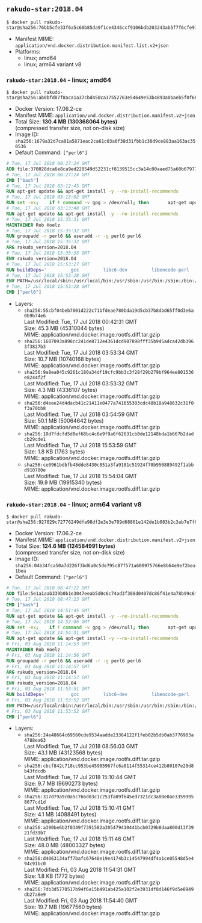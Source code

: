 ## `rakudo-star:2018.04`

```console
$ docker pull rakudo-star@sha256:76bb5cfe33f6a5c68b85da9f1ce4346ccf9106bdb203243ab5f7f6cfe918820f
```

-	Manifest MIME: `application/vnd.docker.distribution.manifest.list.v2+json`
-	Platforms:
	-	linux; amd64
	-	linux; arm64 variant v8

### `rakudo-star:2018.04` - linux; amd64

```console
$ docker pull rakudo-star@sha256:ab0bfd87f8aca1a37cbd450ca17552763e54649e53b4893a0baeb5f0f667f461
```

-	Docker Version: 17.06.2-ce
-	Manifest MIME: `application/vnd.docker.distribution.manifest.v2+json`
-	Total Size: **130.4 MB (130368064 bytes)**  
	(compressed transfer size, not on-disk size)
-	Image ID: `sha256:1679a32d7ca01a5871eac2ca61c03a6f38d31fbb1c30d9ce883aa163ac350536`
-	Default Command: `["perl6"]`

```dockerfile
# Tue, 17 Jul 2018 00:27:24 GMT
ADD file:370028dca6e8ca9ed228549d52231cf8139515cc3a14c00aaed75a60b679775f in / 
# Tue, 17 Jul 2018 00:27:24 GMT
CMD ["bash"]
# Tue, 17 Jul 2018 03:12:45 GMT
RUN apt-get update && apt-get install -y --no-install-recommends 		ca-certificates 		curl 		netbase 		wget 	&& rm -rf /var/lib/apt/lists/*
# Tue, 17 Jul 2018 03:13:02 GMT
RUN set -ex; 	if ! command -v gpg > /dev/null; then 		apt-get update; 		apt-get install -y --no-install-recommends 			gnupg 			dirmngr 		; 		rm -rf /var/lib/apt/lists/*; 	fi
# Tue, 17 Jul 2018 03:13:48 GMT
RUN apt-get update && apt-get install -y --no-install-recommends 		bzr 		git 		mercurial 		openssh-client 		subversion 				procps 	&& rm -rf /var/lib/apt/lists/*
# Tue, 17 Jul 2018 15:35:31 GMT
MAINTAINER Rob Hoelz
# Tue, 17 Jul 2018 15:35:32 GMT
RUN groupadd -r perl6 && useradd -r -g perl6 perl6
# Tue, 17 Jul 2018 15:35:32 GMT
ARG rakudo_version=2018.04
# Tue, 17 Jul 2018 15:35:33 GMT
ENV rakudo_version=2018.04
# Tue, 17 Jul 2018 15:53:27 GMT
RUN buildDeps='         gcc         libc6-dev         libencode-perl         make     '     && set -x     && apt-get update     && apt-get --yes install --no-install-recommends $buildDeps     && rm -rf /var/lib/apt/lists/*     && mkdir /root/rakudo     && curl -fsSL http://rakudo.org/downloads/star/rakudo-star-${rakudo_version}.tar.gz -o rakudo.tar.gz     && tar xzf rakudo.tar.gz --strip-components=1 -C /root/rakudo     && (         cd /root/rakudo         && perl Configure.pl --prefix=/usr --gen-moar         && make install     )     && rm -rf /rakudo.tar.gz /root/rakudo     && apt-get purge -y --auto-remove $buildDeps
# Tue, 17 Jul 2018 15:53:28 GMT
ENV PATH=/usr/local/sbin:/usr/local/bin:/usr/sbin:/usr/bin:/sbin:/bin:/usr/share/perl6/site/bin
# Tue, 17 Jul 2018 15:53:28 GMT
CMD ["perl6"]
```

-	Layers:
	-	`sha256:55cbf04beb7001d222c71bfdeae780bda19d5cb37b8dbd65ff0d3e6a0b9b74e6`  
		Last Modified: Tue, 17 Jul 2018 00:42:31 GMT  
		Size: 45.3 MB (45310044 bytes)  
		MIME: application/vnd.docker.image.rootfs.diff.tar.gzip
	-	`sha256:1607093a898cc241de8712e4361dcd907898fff35b945adca42db3963f3827b3`  
		Last Modified: Tue, 17 Jul 2018 03:53:34 GMT  
		Size: 10.7 MB (10740168 bytes)  
		MIME: application/vnd.docker.image.rootfs.diff.tar.gzip
	-	`sha256:9a8ea045c9261c180a34df19cfc9bb3c3f28f29b279bf964ee801536e8244f2f`  
		Last Modified: Tue, 17 Jul 2018 03:53:32 GMT  
		Size: 4.3 MB (4336107 bytes)  
		MIME: application/vnd.docker.image.rootfs.diff.tar.gzip
	-	`sha256:d4eee24d4dacb41c21411e0477a741655303cdc48b18a948632c31f0f3a70bb8`  
		Last Modified: Tue, 17 Jul 2018 03:54:59 GMT  
		Size: 50.1 MB (50064642 bytes)  
		MIME: application/vnd.docker.image.rootfs.diff.tar.gzip
	-	`sha256:10d7fdcfd5d0ef68bc4c6e9f9a6f62631cb0de12148bda1b667b2dadcb29cde1`  
		Last Modified: Tue, 17 Jul 2018 15:53:59 GMT  
		Size: 1.8 KB (1763 bytes)  
		MIME: application/vnd.docker.image.rootfs.diff.tar.gzip
	-	`sha256:ce0961bdbfb48dde8430c851a3fa9181c51924f70b950889492f1abbd910780e`  
		Last Modified: Tue, 17 Jul 2018 15:54:04 GMT  
		Size: 19.9 MB (19915340 bytes)  
		MIME: application/vnd.docker.image.rootfs.diff.tar.gzip

### `rakudo-star:2018.04` - linux; arm64 variant v8

```console
$ docker pull rakudo-star@sha256:927029c72776249dfa98df2e3e3e789d68861e142de1b083b2c3ab7e7f6cebc7
```

-	Docker Version: 17.06.2-ce
-	Manifest MIME: `application/vnd.docker.distribution.manifest.v2+json`
-	Total Size: **124.6 MB (124584991 bytes)**  
	(compressed transfer size, not on-disk size)
-	Image ID: `sha256:04b34fca50a7d226f3bd6a0c5de795c87f571a600975766e8b64e9ef2bea1bea`
-	Default Command: `["perl6"]`

```dockerfile
# Tue, 17 Jul 2018 08:47:22 GMT
ADD file:5e1a1aab339b0b1e3047eeab5d0c6c74ad3f388d0407dc86f41e4a78b99c6fd8 in / 
# Tue, 17 Jul 2018 08:47:23 GMT
CMD ["bash"]
# Tue, 17 Jul 2018 14:51:45 GMT
RUN apt-get update && apt-get install -y --no-install-recommends 		ca-certificates 		curl 		netbase 		wget 	&& rm -rf /var/lib/apt/lists/*
# Tue, 17 Jul 2018 14:52:06 GMT
RUN set -ex; 	if ! command -v gpg > /dev/null; then 		apt-get update; 		apt-get install -y --no-install-recommends 			gnupg 			dirmngr 		; 		rm -rf /var/lib/apt/lists/*; 	fi
# Tue, 17 Jul 2018 14:54:31 GMT
RUN apt-get update && apt-get install -y --no-install-recommends 		bzr 		git 		mercurial 		openssh-client 		subversion 				procps 	&& rm -rf /var/lib/apt/lists/*
# Fri, 03 Aug 2018 11:14:53 GMT
MAINTAINER Rob Hoelz
# Fri, 03 Aug 2018 11:14:56 GMT
RUN groupadd -r perl6 && useradd -r -g perl6 perl6
# Fri, 03 Aug 2018 11:14:57 GMT
ARG rakudo_version=2018.04
# Fri, 03 Aug 2018 11:14:57 GMT
ENV rakudo_version=2018.04
# Fri, 03 Aug 2018 11:53:51 GMT
RUN buildDeps='         gcc         libc6-dev         libencode-perl         make     '     && set -x     && apt-get update     && apt-get --yes install --no-install-recommends $buildDeps     && rm -rf /var/lib/apt/lists/*     && mkdir /root/rakudo     && curl -fsSL http://rakudo.org/downloads/star/rakudo-star-${rakudo_version}.tar.gz -o rakudo.tar.gz     && tar xzf rakudo.tar.gz --strip-components=1 -C /root/rakudo     && (         cd /root/rakudo         && perl Configure.pl --prefix=/usr --gen-moar         && make install     )     && rm -rf /rakudo.tar.gz /root/rakudo     && apt-get purge -y --auto-remove $buildDeps
# Fri, 03 Aug 2018 11:53:52 GMT
ENV PATH=/usr/local/sbin:/usr/local/bin:/usr/sbin:/usr/bin:/sbin:/bin:/usr/share/perl6/site/bin
# Fri, 03 Aug 2018 11:53:52 GMT
CMD ["perl6"]
```

-	Layers:
	-	`sha256:24e48664c69560cde9534aadde23364122f1feb02b5db0ab3776983a4788ea63`  
		Last Modified: Tue, 17 Jul 2018 08:56:03 GMT  
		Size: 43.1 MB (43123568 bytes)  
		MIME: application/vnd.docker.image.rootfs.diff.tar.gzip
	-	`sha256:cbcf842c718cc953be45905967fc6a0114f55314ce412b80107e20d8b43fdcdb`  
		Last Modified: Tue, 17 Jul 2018 15:10:44 GMT  
		Size: 9.7 MB (9690273 bytes)  
		MIME: application/vnd.docker.image.rootfs.diff.tar.gzip
	-	`sha256:317d79a9c0a5c766d03c1c253fa09f645ed7321dc3a80e0ae33599958677cd1d`  
		Last Modified: Tue, 17 Jul 2018 15:10:41 GMT  
		Size: 4.1 MB (4088491 bytes)  
		MIME: application/vnd.docker.image.rootfs.diff.tar.gzip
	-	`sha256:a390be6b2f0349f7391582a305479410441bcb0329b8daa800d13f3921fd39b7`  
		Last Modified: Tue, 17 Jul 2018 15:11:46 GMT  
		Size: 48.0 MB (48003327 bytes)  
		MIME: application/vnd.docker.image.rootfs.diff.tar.gzip
	-	`sha256:d4063134aff7bafc67648e19e4174b3c14547994df4a1ce05548d5e494c91bc0`  
		Last Modified: Fri, 03 Aug 2018 11:54:31 GMT  
		Size: 1.8 KB (1772 bytes)  
		MIME: application/vnd.docker.image.rootfs.diff.tar.gzip
	-	`sha256:7db3d5770517b94f6a15b491ab425a102f2e3931df8d146f9d5e8949db27a8e9`  
		Last Modified: Fri, 03 Aug 2018 11:54:40 GMT  
		Size: 19.7 MB (19677560 bytes)  
		MIME: application/vnd.docker.image.rootfs.diff.tar.gzip
